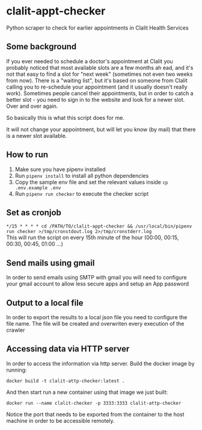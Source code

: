 # clalit-appt-checker
Python scraper to check for earlier appointments in Clalit Health Services

## Some background
If you ever needed to schedule a doctor's appointment at Clalit you probably noticed that most available slots are a few months ah
ead, and it's not that easy to find a slot for "next week" (sometimes not even two weeks from now). There is a "waiting list", but
 it's based on someone from Clalit calling you to re-schedule your appointment (and it usually doesn't really work).
Sometimes people cancel their appointments, but in order to catch a better slot - you need to sign in to the website and look for
a newer slot. Over and over again.

So basically this is what this script does for me.

It will not change your appointment, but will let you know (by mail) that there is a newer slot available.

## How to run
1. Make sure you have pipenv installed
2. Run `pipenv install` to install all python dependencies
3. Copy the sample env file and set the relevant values inside `cp .env.example .env`
4. Run `pipenv run checker` to execute the checker script

## Set as cronjob
`*/15 * * * * cd /PATH/TO/clalit-appt-checker && /usr/local/bin/pipenv run checker >/tmp/cronstdout.log 2>/tmp/cronstderr.log`  
This will run the script on every 15th minute of the hour (00:00, 00:15, 00:30, 00:45, 01:00 ...)

## Send mails using gmail
In order to send emails using SMTP with gmail you will need to configure your gmail account to allow less secure apps and setup an App password

## Output to a local file
In order to export the results to a local json file you need to configure the file name. The file will be created and overwriten every execution of the crawler

## Accessing data via HTTP server
In order to access the information via http server. Build the docker image by running:

`docker build -t clalit-attp-checker:latest .`

And then start run a new container using that image we just built:

`docker run --name clalit-checker -p 3333:3333 clalit-attp-checker`

Notice the port that needs to be exported from the container to the host machine in order to be accessible remotely.
